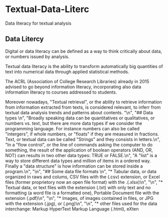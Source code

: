 # Textual-Data-Literc
Data literacy for textual analysis

## Data Litercy 

Digital or data literacy can be defined as a way to think critically about data, or numbers issued by analysis. 

Textual data literacy is the ability to transform automatically big quantities of text into numerical data through applied statistical methods.

The ACRL (Association of College Research Libraries) already in 2015 advised to go beyond information literacy, incorporating also data information literacy to courses addressed to students. 

Moreover nowadays, "Textual retrieval", or the ability to retrieve information from information extracted from texts, is considered relevant, to inferr from textual data analysis trends and patterns about contents.
    "\n",
    "## Data types \n",
    "Broadly speaking data can be quantitatives or qualitatives, or numbers vs. text, but there are more data types if we consider the programming language. For instance numbers can also be called \"intergers\", if whole numbers, or \"floats\" if they are measured in fractions. Text, or textual data can be called \"Strings\" and they consists in letters.\n",
    "In a \"flow control\", or the line of commands asking the computer to do something, the result of the application of boolean operators (AND, OR, NOT) can results in two other data types: TRUE or FALSE.\n",
    "A \"list\" is a way to store different data types and million of items in a ordered way. Finally a \"data structure\" is how information can be stored inside a program.\n",
    "\n",
    "## Some data file formats \n",
    "* Tabular data, or data organized in raws and colums, CSV files with the (.csv) extension, or Excel files (former proprietory now an open file format) with the .(.xlsx)\n",
    "\n",
    "* Textual data, or text files with the extension (.txt) with only text and no formatting (a word file is a formatted one), Portable Document file with the extension (.pdf)\n",
    "\n",
    "* Images, of images contained in files, or JPG with the extension (.jpg), or (.png)\n",
    "\n",
    "* other files used for the data interchange: Markup HyperText Markup Language (.html), eXten
